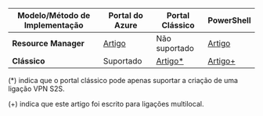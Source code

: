 | **Modelo/Método de Implementação** | **Portal do Azure** | **Portal Clássico** | **PowerShell** |
| --- | --- | --- | --- |
| **Resource Manager** |[Artigo](../articles/vpn-gateway/vpn-gateway-howto-site-to-site-resource-manager-portal.md) |Não suportado |[Artigo](../articles/vpn-gateway/vpn-gateway-create-site-to-site-rm-powershell.md) |
| **Clássico** |Suportado |[Artigo*](../articles/vpn-gateway/vpn-gateway-site-to-site-create.md) |[Artigo+](../articles/vpn-gateway/vpn-gateway-multi-site.md) |

(*) indica que o portal clássico pode apenas suportar a criação de uma ligação VPN S2S.

(+) indica que este artigo foi escrito para ligações multilocal.



<!--HONumber=Feb17_HO2-->


